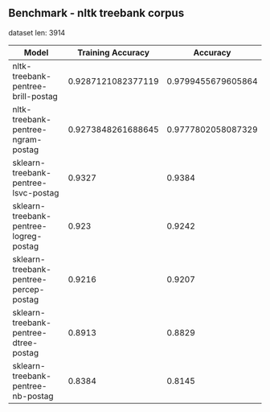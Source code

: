 

## Benchmark - nltk treebank corpus

dataset len: 3914


| Model | Training Accuracy | Accuracy 	|
|-------|----------|----------|
| nltk-treebank-pentree-brill-postag | 0.9287121082377119  | 0.9799455679605864 |
| nltk-treebank-pentree-ngram-postag | 0.9273848261688645  | 0.9777802058087329 |
| sklearn-treebank-pentree-lsvc-postag | 0.9327  | 0.9384 |
| sklearn-treebank-pentree-logreg-postag | 0.923  | 0.9242 |
| sklearn-treebank-pentree-percep-postag | 0.9216  | 0.9207 |
| sklearn-treebank-pentree-dtree-postag | 0.8913  | 0.8829 |
| sklearn-treebank-pentree-nb-postag | 0.8384  | 0.8145 |